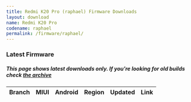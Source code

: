 ```yaml
---
title: Redmi K20 Pro (raphael) Firmware Downloads
layout: download
name: Redmi K20 Pro
codename: raphael
permalink: /firmware/raphael/
---
```



### Latest Firmware
##### This page shows latest downloads only. If you're looking for old builds check [the archive](/archive/firmware/raphael/)


<div class="table-responsive-md" id="table-wrapper">
<table id="firmware" class="compact table table-striped table-hover table-sm">
    <thead class="thead-dark">
        <tr>
            <th>Branch</th>
            <th>MIUI</th>
            <th>Android</th>
            <th>Region</th>
            <th>Updated</th>
            <th>Link</th>
        </tr>
    </thead>
    <script>loadFirmwareDownloads('raphael', 'latest')</script>
</table>
</div>
